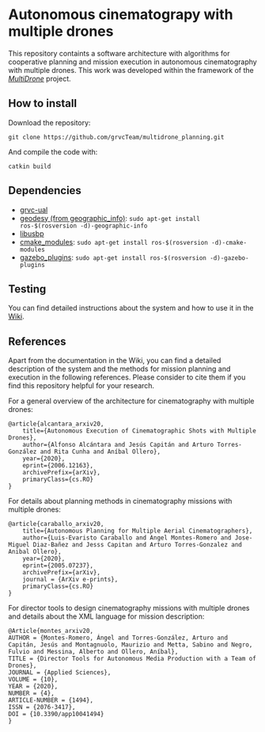 # Autonomous cinematograpy with multiple drones #

This repository containts a software architecture with algorithms for cooperative planning and mission execution in autonomous cinematography with multiple drones. This work was developed within the framework of the [_MultiDrone_](https://multidrone.eu/) project.

## How to install ##

Download the repository:

```
git clone https://github.com/grvcTeam/multidrone_planning.git
```
And compile the code with:

```
catkin build
```

## Dependencies ##

* [grvc-ual](https://github.com/grvcTeam/grvc-ual)
* [geodesy (from geographic_info)](http://wiki.ros.org/geodesy): `sudo apt-get install ros-$(rosversion -d)-geographic-info`
* [libusbp](https://github.com/pololu/libusbp)
* [cmake_modules](http://wiki.ros.org/cmake_modules): `sudo apt-get install ros-$(rosversion -d)-cmake-modules`
* [gazebo_plugins](http://wiki.ros.org/gazebo_plugins): `sudo apt-get install ros-$(rosversion -d)-gazebo-plugins`


## Testing ##

You can find detailed instructions about the system and how to use it in the [Wiki](https://github.com/grvcTeam/multidrone_planning/wiki).

## References

Apart from the documentation in the Wiki, you can find a detailed description of the system and the methods for mission planning and execution in the following references. Please consider to cite them if you find this repository helpful for your research.

For a general overview of the architecture for cinematography with multiple drones:

```
@article{alcantara_arxiv20,
    title={Autonomous Execution of Cinematographic Shots with Multiple Drones},
    author={Alfonso Alcántara and Jesús Capitán and Arturo Torres-González and Rita Cunha and Aníbal Ollero},
    year={2020},
    eprint={2006.12163},
    archivePrefix={arXiv},
    primaryClass={cs.RO}
}
```

For details about planning methods in cinematography missions with multiple drones:

```
@article{caraballo_arxiv20,
    title={Autonomous Planning for Multiple Aerial Cinematographers},
    author={Luis-Evaristo Caraballo and Angel Montes-Romero and Jose-Miguel Diaz-Bañez and Jesss Capitan and Arturo Torres-Gonzalez and Anibal Ollero},
    year={2020},
    eprint={2005.07237},
    archivePrefix={arXiv},
    journal = {ArXiv e-prints},
    primaryClass={cs.RO}
}
```

For director tools to design cinematography missions with multiple drones and details about the XML language for mission description:

```
@Article{montes_arxiv20,
AUTHOR = {Montes-Romero, Ángel and Torres-González, Arturo and Capitán, Jesús and Montagnuolo, Maurizio and Metta, Sabino and Negro, Fulvio and Messina, Alberto and Ollero, Aníbal},
TITLE = {Director Tools for Autonomous Media Production with a Team of Drones},
JOURNAL = {Applied Sciences},
VOLUME = {10},
YEAR = {2020},
NUMBER = {4},
ARTICLE-NUMBER = {1494},
ISSN = {2076-3417},
DOI = {10.3390/app10041494}
}
```
